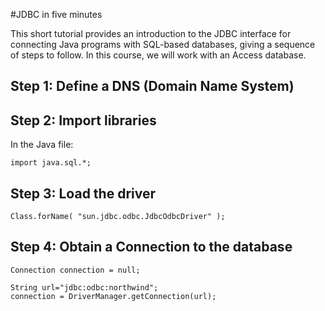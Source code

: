#JDBC in five minutes

This short tutorial provides an introduction to the JDBC interface for connecting Java programs with SQL-based databases, giving a sequence of steps to follow.
In this course, we will work with an Access database. 

## Step 1: Define a DNS (Domain Name System)

## Step 2: Import libraries 
In the Java file:
```
import java.sql.*;
```

## Step 3: Load the driver

```
Class.forName( "sun.jdbc.odbc.JdbcOdbcDriver" );
```

## Step 4: Obtain a Connection to the database
```
Connection connection = null;

String url="jdbc:odbc:northwind";	         
connection = DriverManager.getConnection(url); 
```
